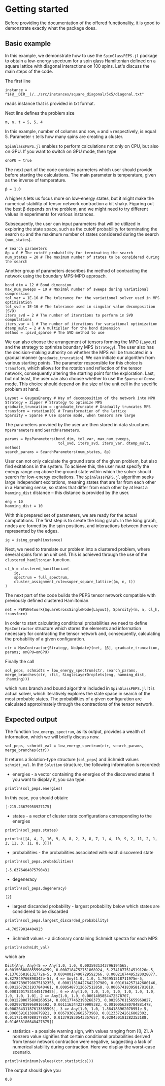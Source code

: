 # Getting started
Before providing the documentation of the offered functionality, it is good to demonstrate exactly what the package does.

## Basic example
In this example, we demonstrate how to use the `SpinGlassPEPS.jl` package to obtain a low-energy spectrum for a spin glass Hamiltonian defined on a square lattice with diagonal interactions on 100 spins. Let's discuss the main steps of the code.

The first line
```@julia
instance = "$(@__DIR__)/../src/instances/square_diagonal/5x5/diagonal.txt"
```
reads instance that is provided in txt format.

Next line defines the problem size
```@julia
m, n, t = 5, 5, 4
```
In this example, number of columns and row, `m` and `n` respectively, is equal 5. Parameter `t` tells how many spins are creating a cluster.

`SpinGlassPEPS.jl` enables to perform calculations not only on CPU, but also on GPU. If you want to switch on GPU mode, then type
```@julia
onGPU = true
```

The next part of the code contains parmeters which user should provide before starting the calculations.
The main parameter is temperature, given as the inverse of temperature.
```@julia
β = 1.0
```
A higher `β` lets us focus more on low-energy states, but it might make the numerical stability of tensor network contraction a bit shaky. Figuring out the best β depends on the problem, and we might need to try different values in experiments for various instances.

Subsequently, the user can input parameters that will be utilized in exploring the state space, such as the cutoff probability for terminating the search `δp` and the maximum number of states considered during the search (`num_states`).
```@julia
# Search parameters
δp = 0 # The cutoff probability for terminating the search
num_states = 20 # The maximum number of states to be considered during the search
```

Another group of parameters describes the method of contracting the network using the boundary MPS-MPO approach.
```@julia
bond_dim = 12 # Bond dimension
max_num_sweeps = 10 # Maximal number of sweeps during variational compression
tol_var = 1E-16 # The tolerance for the variational solver used in MPS optimization
tol_svd = 1E-16 # The tolerance used in singular value decomposition (SVD)
iters_svd = 2 # The number of iterations to perform in SVD computations
iters_var = 1 # The number of iterations for variational optimization
dtemp_mult = 2 # A multiplier for the bond dimension
method = :psvd_sparse # The SVD method to use
```

We can also choose the arrangement of tensors forming the MPO (`Layout`) and the strategy to optimize boundary MPS (`Strategy`). The user also has the decision-making authority on whether the MPS will be truncated in a gradual manner (`graduate_truncation`). We can initiate our algorithm from various starting points. The parameter responsible for this choice is `transform`, which allows for the rotation and reflection of the tensor network, consequently altering the starting point for the exploration. Last, but not least, the user can also choose whether to use the `Sparse` or `Dense` mode. This choice should depend on the size of the unit cell in the specific problem at hand.
```@julia
Layout = GaugesEnergy # Way of decomposition of the network into MPO
Strategy = Zipper # Strategy to optimize MPS
graduate_truncation = :graduate_truncate # Gradually truncates MPS
transform = rotation(0) # Transformation of the lattice
Sparsity = Sparse # Use sparse mode, when tensors are large
```

The parameters provided by the user are then stored in data structures `MpsParameters` and `SearchParameters`.
```@julia
params = MpsParameters(bond_dim, tol_var, max_num_sweeps, 
                        tol_svd, iters_svd, iters_var, dtemp_mult, method)
search_params = SearchParameters(num_states, δp)
```

User can not only calculate the ground state of the given problem, but also find exitations in the system. To achieve this, the user must specify the energy range `eng` above the ground state within which the solver should search for low-energy excitations. The `SpinGlassPEPS.jl` algorithm seeks large independent excitations, meaning states that are far from each other in a Hamming sense, so states that differ from each other by at least a `hamming_dist` distance – this distance is provided by the user.
```@julia
eng = 10
hamming_dist = 10
```

With this prepared set of parameters, we are ready for the actual computations. The first step is to create the Ising graph. In the Ising graph, nodes are formed by the spin positions, and interactions between them are represented by the edges.
```@julia
ig = ising_graph(instance)
```

Next, we need to translate our problem into a clustered problem, where several spins form an unit cell. This is achieved through the use of the `clustered_hamiltonian` function.
```@julia
cl_h = clustered_hamiltonian(
    ig,
    spectrum = full_spectrum,
    cluster_assignment_rule=super_square_lattice((m, n, t))
)
```

The next part of the code builds the PEPS tensor network compatible with previously defined clustered Hamiltonian.
```@julia
net = PEPSNetwork{SquareCrossSingleNode{Layout}, Sparsity}(m, n, cl_h, transform)
```

In order to start calculating conditional probabilities we need to define `MpsContractor` structure which stores the elements and information necessary for contracting the tensor network and, consequently, calculating the probability of a given configuration. 
```@julia
ctr = MpsContractor{Strategy, NoUpdate}(net, [β], graduate_truncation, params; onGPU=onGPU)
```

Finally the call
```@julia
sol_peps, schmidts = low_energy_spectrum(ctr, search_params, merge_branches(ctr, :fit, SingleLayerDroplets(eng, hamming_dist, :hamming)))

```
which runs branch and bound algorithm included in `SpinGlassPEPS.jl` It is actual solver, which iteratively explores the state space in search of the most probable states. The probabilities of a given configuration are calculated approximately through the contractions of the tensor network.

## Expected output
The function `low_energy_spectrum`, as its output, provides a wealth of information, which we will briefly discuss now.
```@julia
sol_peps, schmidt_val = low_energy_spectrum(ctr, search_params, merge_branches(ctr))
```
It returns a Solution-type structure (`sol_peps`) and Schmidt values `schmidt_val`. In the `Solution` structure, the following information is recorded:
* energies - a vector containing the energies of the discovered states
If you want to display it, you can type:
```@julia
println(sol_peps.energies)
```
In this case, you should obtain:
```@julia
[-215.23679958927175]
```
* states - a vector of cluster state configurations corresponding to the energies
```@julia
println(sol_peps.states)
```
```@julia
println([[4, 4, 2, 16, 9, 8, 8, 2, 3, 8, 7, 1, 4, 10, 9, 2, 11, 2, 1, 2, 11, 3, 11, 8, 3]])
```
* probabilities - the probabilities associated with each discovered state
```@julia
println(sol_peps.probabilities)
```
```@julia
[-5.637640487579043]
```
* degeneracy
```@julia
println(sol_peps.degeneracy)
```
```@julia
[2]
```
* largest discarded probability - largest probability below which states are considered to be discarded
```@julia
println(sol_peps.largest_discarded_probability)
```
```@julia
-4.70579014404923
```
* Schmidt values - a dictionary containing Schmidt spectra for each MPS
```@julia
println(schmidt_val)
```
which are
```@julia
Dict{Any, Any}(5 => Any[1.0, 1.0, 0.0035931343796194565, 0.0015050888555964259, 0.0007184752751868924, 5.2741877514519126e-5, 4.137035816131772e-5, 0.00040017490729592366, 0.00021874495320028077, 6.827849766898342e-5], 4 => Any[1.0, 1.0, 1.704951518711975e-5, 0.00037890798675182353, 0.00011310427642297989, 0.001014257142680146, 0.0012672631937840461, 0.0005487312667512858, 0.0006741839581781018, 0.00012017531445170455], 6 => Any[1.0, 1.0, 1.0, 1.0, 1.0, 1.0, 1.0, 1.0, 1.0, 1.0], 2 => Any[1.0, 1.0, 0.0001405854472578707, 0.0012280075890260514, 0.001177462193268373, 0.0029570115655969827, 0.002997829968910592, 0.0011163442379909382, 0.0010056280784881478, 0.00026431187613365595], 3 => Any[1.0, 1.0, 1.864183962070951e-5, 0.006059161388679921, 0.006793028602573968, 0.012337242616802302, 0.011721497080177857, 0.013791830543357657, 0.020430181282353188, 0.014653186648427675])
```
* statistics - a possible warning sign, with values ranging from [0, 2]. A nonzero value signifies that certain conditional probabilities derived from tensor network contraction were negative, suggesting a lack of numerical stability during contraction. Here we display the worst-case scenario.
```@julia
println(minimum(values(ctr.statistics)))
```
The output should give you
```@julia
0.0
```